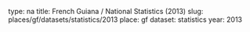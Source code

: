 type: na
title: French Guiana / National Statistics (2013)
slug: places/gf/datasets/statistics/2013
place: gf
dataset: statistics
year: 2013
